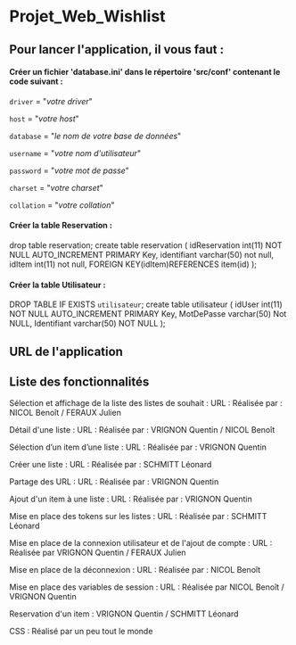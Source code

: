 # Projet_Web_Wishlist

## Pour lancer l'application, il vous faut :

#### Créer un fichier 'database.ini' dans le répertoire 'src/conf' contenant le code suivant :
 
`driver` = "_votre driver_"

`host` = "_votre host_"

`database` = "_le nom de votre base de données_"

`username` = "_votre nom d'utilisateur_"

`password` = "_votre mot de passe_"

`charset` = "_votre charset_"

`collation` = "_votre collation_"


#### Créer la table Reservation :
 
drop table reservation;
create table reservation (
    idReservation int(11) NOT NULL AUTO_INCREMENT PRIMARY Key,
    identifiant varchar(50) not null,
    idItem int(11) not null,
    FOREIGN KEY(idItem)REFERENCES item(id)
    );
    
#### Créer la table Utilisateur :

DROP TABLE IF EXISTS `utilisateur`;
create table utilisateur (
    idUser int(11) NOT NULL AUTO_INCREMENT PRIMARY Key,
    MotDePasse varchar(50) Not NULL,
    Identifiant varchar(50) NOT NULL
);




## URL de l'application

## Liste des fonctionnalités

Sélection et affichage de la liste des listes de souhait : 
URL : 
Réalisée par : NICOL Benoît / FERAUX Julien

Détail d'une liste : 
URL :
Réalisée par : VRIGNON Quentin / NICOL Benoît

Sélection d’un item d’une liste :
URL :
Réalisée par : VRIGNON Quentin

Créer une liste : 
URL : 
Réalisée par : SCHMITT Léonard

Partage des URL :
URL : 
Réalisée par : VRIGNON Quentin

Ajout d'un item à une liste : 
URL :
Réalisée par : VRIGNON Quentin

Mise en place des tokens sur les listes : 
URL : 
Réalisée par : SCHMITT Léonard

Mise en place de la connexion utilisateur et de l'ajout de compte :
URL : 
Réalisée par VRIGNON Quentin / FERAUX Julien

Mise en place de la déconnexion : 
URL : 
Réalisée par : NICOL Benoît 

Mise en place des variables de session : 
URL : 
Réalisée par NICOL Benoît / VRIGNON Quentin

Reservation d'un item : VRIGNON Quentin / SCHMITT Léonard

CSS : 
Réalisé par un peu tout le monde

